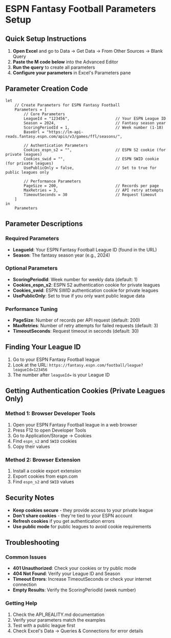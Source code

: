 # ESPN Fantasy Football Parameters Setup

## Quick Setup Instructions

1. **Open Excel** and go to Data → Get Data → From Other Sources → Blank Query
2. **Paste the M code below** into the Advanced Editor
3. **Run the query** to create all parameters
4. **Configure your parameters** in Excel's Parameters pane

## Parameter Creation Code

```powerquery-m
let
    // Create Parameters for ESPN Fantasy Football
    Parameters = [
        // Core Parameters
        LeagueId = "123456",                    // Your ESPN League ID
        Season = 2024,                          // Fantasy season year
        ScoringPeriodId = 1,                    // Week number (1-18)
        BaseUrl = "https://lm-api-reads.fantasy.espn.com/apis/v3/games/ffl/seasons/",
        
        // Authentication Parameters
        Cookies_espn_s2 = "",                   // ESPN S2 cookie (for private leagues)
        Cookies_swid = "",                      // ESPN SWID cookie (for private leagues)
        UsePublicOnly = false,                  // Set to true for public leagues only
        
        // Performance Parameters
        PageSize = 200,                         // Records per page
        MaxRetries = 3,                         // API retry attempts
        TimeoutSeconds = 30                     // Request timeout
    ]
in
    Parameters
```

## Parameter Descriptions

### Required Parameters
- **LeagueId**: Your ESPN Fantasy Football League ID (found in the URL)
- **Season**: The fantasy season year (e.g., 2024)

### Optional Parameters
- **ScoringPeriodId**: Week number for weekly data (default: 1)
- **Cookies_espn_s2**: ESPN S2 authentication cookie for private leagues
- **Cookies_swid**: ESPN SWID authentication cookie for private leagues
- **UsePublicOnly**: Set to true if you only want public league data

### Performance Tuning
- **PageSize**: Number of records per API request (default: 200)
- **MaxRetries**: Number of retry attempts for failed requests (default: 3)
- **TimeoutSeconds**: Request timeout in seconds (default: 30)

## Finding Your League ID

1. Go to your ESPN Fantasy Football league
2. Look at the URL: `https://fantasy.espn.com/football/league?leagueId=123456`
3. The number after `leagueId=` is your League ID

## Getting Authentication Cookies (Private Leagues Only)

### Method 1: Browser Developer Tools
1. Open your ESPN Fantasy Football league in a web browser
2. Press F12 to open Developer Tools
3. Go to Application/Storage → Cookies
4. Find `espn_s2` and `SWID` cookies
5. Copy their values

### Method 2: Browser Extension
1. Install a cookie export extension
2. Export cookies from espn.com
3. Find `espn_s2` and `SWID` values

## Security Notes

- **Keep cookies secure** - they provide access to your private league
- **Don't share cookies** - they're tied to your ESPN account
- **Refresh cookies** if you get authentication errors
- **Use public mode** for public leagues to avoid cookie requirements

## Troubleshooting

### Common Issues
- **401 Unauthorized**: Check your cookies or try public mode
- **404 Not Found**: Verify your League ID and Season
- **Timeout Errors**: Increase TimeoutSeconds or check your internet connection
- **Empty Results**: Verify the ScoringPeriodId (week number)

### Getting Help
1. Check the API_REALITY.md documentation
2. Verify your parameters match the examples
3. Test with a public league first
4. Check Excel's Data → Queries & Connections for error details
